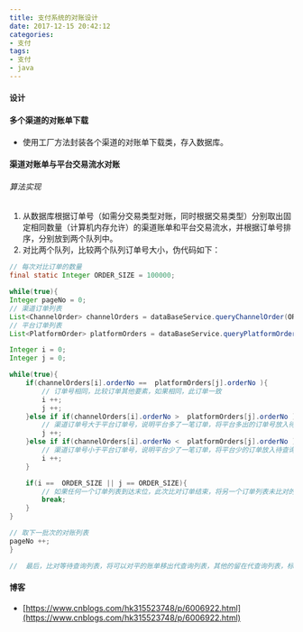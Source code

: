 ```yaml
---
title: 支付系统的对账设计
date: 2017-12-15 20:42:12
categories: 
- 支付
tags:
- 支付
- java
---
```



#### 设计


#### 多个渠道的对账单下载

- 使用工厂方法封装各个渠道的对账单下载类，存入数据库。


#### 渠道对账单与平台交易流水对账

###### 算法实现

1. 从数据库根据订单号（如需分交易类型对账，同时根据交易类型）分别取出固定相同数量（计算机内存允许）的渠道账单和平台交易流水，并根据订单号排序，分别放到两个队列中。
2. 对比两个队列，比较两个队列订单号大小，伪代码如下：
```java
// 每次对比订单的数量
final static Integer ORDER_SIZE = 100000;

while(true){
Integer pageNo = 0;
// 渠道订单列表
List<ChannelOrder> channelOrders = dataBaseService.queryChannelOrder(ORDER_SIZE, pageNo);
// 平台订单列表
List<PlatformOrder> platformOrders = dataBaseService.queryPlatformOrder(ORDER_SIZE, pageNo);

Integer i = 0;
Integer j = 0;

while(true){
    if(channelOrders[i].orderNo ==  platformOrders[j].orderNo ){
        // 订单号相同，比较订单其他要素，如果相同，此订单一致
        i ++;
        j ++;
    }else if if(channelOrders[i].orderNo >  platformOrders[j].orderNo ){
        // 渠道订单号大于平台订单号，说明平台多了一笔订单，将平台多出的订单号放入待查询列表，平台订单列表序号加1，渠道订单列表序号不变。
        j ++;
    }else if if(channelOrders[i].orderNo <  platformOrders[j].orderNo ){
        // 渠道订单号小于平台订单号，说明平台少了一笔订单，将平台少的订单放入待查询列表，平台订单号列表不变，渠道订单列表序号加1。
        i ++;
    }

    if(i ==  ORDER_SIZE || j == ORDER_SIZE){
        // 如果任何一个订单列表到达末位，此次比对订单结束，将另一个订单列表未比对的订单放入带查询列表
        break;
    }
}

// 取下一批次的对账列表
pageNo ++;
}

//  最后，比对等待查询列表，将可以对平的账单移出代查询列表，其他的留在代查询列表，标记确认为异常订单，转为人工处理。（账单跨日问题可根据业务情况，人工处理，或者将跨日点附近的订单第二天对账时再次比对）
```

#### 博客

- [https://www.cnblogs.com/hk315523748/p/6006922.html](https://www.cnblogs.com/hk315523748/p/6006922.html)